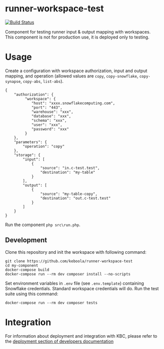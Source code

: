 # runner-workspace-test

[![Build Status](https://travis-ci.com/keboola/runner-workspace-test.svg?branch=master)](https://travis-ci.com/keboola/runner-workspace-test)

Component for testing runner input & output mapping with workspaces. This component is not for production use, it is deployed only to testing.

# Usage

Create a configuration with workspace authorization, input and output mapping, and operation (allowed values are `copy`, `copy-snowflake`, `copy-synapse`, `copy-abs`, `list-abs`).

```
{
    "authorization": {
         "workspace": {
            "host": "xxxx.snowflakecomputing.com",
            "port": "443",
            "warehouse": "xxx",
            "database": "xxx",
            "schema": "xxx",
            "user": "xxx",
            "password": "xxx"
         }
    },
    "parameters": {
        "operation": "copy"
    },
    "storage": {
        "input": [
            {
                "source": "in.c-test.test",
                "destination": "my-table"
            }
        ],
        "output": [
            {
                "source": "my-table-copy",
                "destination": "out.c-test.test"
            }
        ]
    }
}
```

Run the component `php src\run.php`.

## Development

Clone this repository and init the workspace with following command:

```
git clone https://github.com/keboola/runner-workspace-test
cd my-component
docker-compose build
docker-compose run --rm dev composer install --no-scripts
```

Set environment variables in `.env` file (see `.env.template`) containing Snowflake credentials. Standard
workspace credentials will do. Run the test suite using this command:

```
docker-compose run --rm dev composer tests
```

# Integration

For information about deployment and integration with KBC, please refer to the [deployment section of developers documentation](https://developers.keboola.com/extend/component/deployment/)
